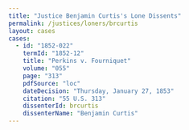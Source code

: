 ```yaml
---
title: "Justice Benjamin Curtis's Lone Dissents"
permalink: /justices/loners/brcurtis
layout: cases
cases:
  - id: "1852-022"
    termId: "1852-12"
    title: "Perkins v. Fourniquet"
    volume: "055"
    page: "313"
    pdfSource: "loc"
    dateDecision: "Thursday, January 27, 1853"
    citation: "55 U.S. 313"
    dissenterId: brcurtis
    dissenterName: "Benjamin Curtis"
---
```

